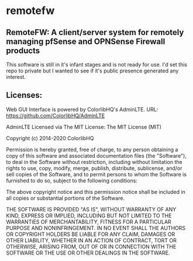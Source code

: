 # remotefw

## RemoteFW: A client/server system for remotely managing pfSense and OPNSense Firewall products

This software is still in it's infant stages and is not ready for use. I'd set this repo to private but I wanted to see if it's public presence generated any interest.


## Licenses:

Web GUI Interface is powered by ColorlibHQ's AdminLTE.
URL: https://github.com/ColorlibHQ/AdminLTE

AdminLTE Licensed via The MIT License:
The MIT License (MIT)

Copyright (c) 2014-2020 ColorlibHQ

Permission is hereby granted, free of charge, to any person obtaining a copy of
this software and associated documentation files (the "Software"), to deal in
the Software without restriction, including without limitation the rights to
use, copy, modify, merge, publish, distribute, sublicense, and/or sell copies of
the Software, and to permit persons to whom the Software is furnished to do so,
subject to the following conditions:

The above copyright notice and this permission notice shall be included in all
copies or substantial portions of the Software.

THE SOFTWARE IS PROVIDED "AS IS", WITHOUT WARRANTY OF ANY KIND, EXPRESS OR
IMPLIED, INCLUDING BUT NOT LIMITED TO THE WARRANTIES OF MERCHANTABILITY, FITNESS
FOR A PARTICULAR PURPOSE AND NONINFRINGEMENT. IN NO EVENT SHALL THE AUTHORS OR
COPYRIGHT HOLDERS BE LIABLE FOR ANY CLAIM, DAMAGES OR OTHER LIABILITY, WHETHER
IN AN ACTION OF CONTRACT, TORT OR OTHERWISE, ARISING FROM, OUT OF OR IN
CONNECTION WITH THE SOFTWARE OR THE USE OR OTHER DEALINGS IN THE SOFTWARE.
